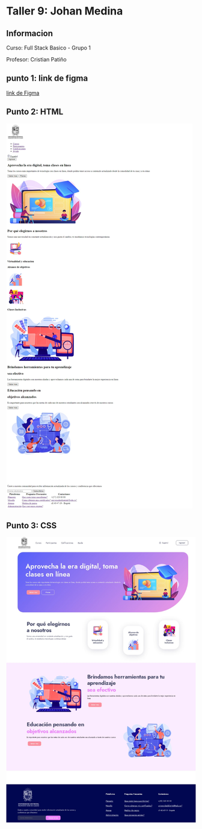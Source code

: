 <H1>Taller 9: Johan Medina</h1>

<h2>Informacion</h2>
<p>Curso: Full Stack Basico - Grupo 1</p>
<p<>Profesor: Cristian Patiño</p>

<h2>punto 1: link de figma </h2>
<a href="https://www.figma.com/file/vvgisVZ7pktyrsPtO8Mqkf/Johan-medina-%2F-figma-exercise?type=design&node-id=0%3A1&t=b36g12iHzihTlbPb-1"> link de Figma</a>

<h2>Punto 2: HTML</h2>
<img src="./Public/images/HTML.png"
alt="HTML">

<h2>Punto 3: CSS</h2>
<img src="./Public/images/CSS.jpeg"
alt="css">

